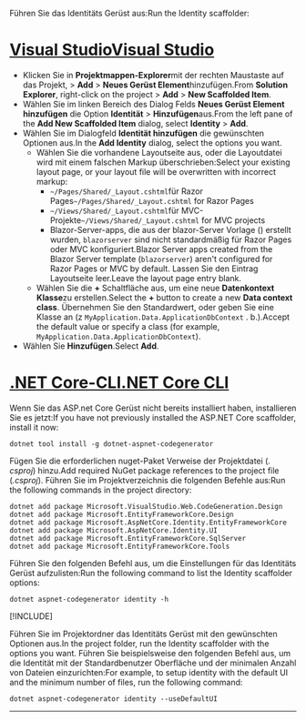 <span data-ttu-id="d9cb0-101">Führen Sie das Identitäts Gerüst aus:</span><span class="sxs-lookup"><span data-stu-id="d9cb0-101">Run the Identity scaffolder:</span></span>

# <a name="visual-studio"></a>[<span data-ttu-id="d9cb0-102">Visual Studio</span><span class="sxs-lookup"><span data-stu-id="d9cb0-102">Visual Studio</span></span>](#tab/visual-studio)

* <span data-ttu-id="d9cb0-103">Klicken Sie in **Projektmappen-Explorer**mit der rechten Maustaste auf das Projekt, > **Add**  >  **Neues Gerüst Element**hinzufügen.</span><span class="sxs-lookup"><span data-stu-id="d9cb0-103">From **Solution Explorer**, right-click on the project > **Add** > **New Scaffolded Item**.</span></span>
* <span data-ttu-id="d9cb0-104">Wählen Sie im linken Bereich des Dialog Felds **Neues Gerüst Element hinzufügen** die Option **Identität**  >  **Hinzufügen**aus.</span><span class="sxs-lookup"><span data-stu-id="d9cb0-104">From the left pane of the **Add New Scaffolded Item** dialog, select **Identity** > **Add**.</span></span>
* <span data-ttu-id="d9cb0-105">Wählen Sie im Dialogfeld **Identität hinzufügen** die gewünschten Optionen aus.</span><span class="sxs-lookup"><span data-stu-id="d9cb0-105">In the **Add Identity** dialog, select the options you want.</span></span>
  * <span data-ttu-id="d9cb0-106">Wählen Sie die vorhandene Layoutseite aus, oder die Layoutdatei wird mit einem falschen Markup überschrieben:</span><span class="sxs-lookup"><span data-stu-id="d9cb0-106">Select your existing layout page, or your layout file will be overwritten with incorrect markup:</span></span>
    * <span data-ttu-id="d9cb0-107">`~/Pages/Shared/_Layout.cshtml`für Razor Pages</span><span class="sxs-lookup"><span data-stu-id="d9cb0-107">`~/Pages/Shared/_Layout.cshtml` for Razor Pages</span></span>
    * <span data-ttu-id="d9cb0-108">`~/Views/Shared/_Layout.cshtml`für MVC-Projekte</span><span class="sxs-lookup"><span data-stu-id="d9cb0-108">`~/Views/Shared/_Layout.cshtml` for MVC projects</span></span>
    * <span data-ttu-id="d9cb0-109">Blazor-Server-apps, die aus der blazor-Server Vorlage () erstellt wurden, `blazorserver` sind nicht standardmäßig für Razor Pages oder MVC konfiguriert.</span><span class="sxs-lookup"><span data-stu-id="d9cb0-109">Blazor Server apps created from the Blazor Server template (`blazorserver`) aren't configured for Razor Pages or MVC by default.</span></span> <span data-ttu-id="d9cb0-110">Lassen Sie den Eintrag Layoutseite leer.</span><span class="sxs-lookup"><span data-stu-id="d9cb0-110">Leave the layout page entry blank.</span></span>
  * <span data-ttu-id="d9cb0-111">Wählen Sie die **+** Schaltfläche aus, um eine neue **Datenkontext Klasse**zu erstellen.</span><span class="sxs-lookup"><span data-stu-id="d9cb0-111">Select the **+** button to create a new **Data context class**.</span></span> <span data-ttu-id="d9cb0-112">Übernehmen Sie den Standardwert, oder geben Sie eine Klasse an (z `MyApplication.Data.ApplicationDbContext` . b.).</span><span class="sxs-lookup"><span data-stu-id="d9cb0-112">Accept the default value or specify a class (for example, `MyApplication.Data.ApplicationDbContext`).</span></span>
* <span data-ttu-id="d9cb0-113">Wählen Sie **Hinzufügen**.</span><span class="sxs-lookup"><span data-stu-id="d9cb0-113">Select **Add**.</span></span>

# <a name="net-core-cli"></a>[<span data-ttu-id="d9cb0-114">.NET Core-CLI</span><span class="sxs-lookup"><span data-stu-id="d9cb0-114">.NET Core CLI</span></span>](#tab/netcore-cli)

<span data-ttu-id="d9cb0-115">Wenn Sie das ASP.net Core Gerüst nicht bereits installiert haben, installieren Sie es jetzt:</span><span class="sxs-lookup"><span data-stu-id="d9cb0-115">If you have not previously installed the ASP.NET Core scaffolder, install it now:</span></span>

```dotnetcli
dotnet tool install -g dotnet-aspnet-codegenerator
```

<span data-ttu-id="d9cb0-116">Fügen Sie die erforderlichen nuget-Paket Verweise der Projektdatei (*. csproj*) hinzu.</span><span class="sxs-lookup"><span data-stu-id="d9cb0-116">Add required NuGet package references to the project file (*.csproj*).</span></span> <span data-ttu-id="d9cb0-117">Führen Sie im Projektverzeichnis die folgenden Befehle aus:</span><span class="sxs-lookup"><span data-stu-id="d9cb0-117">Run the following commands in the project directory:</span></span>

```dotnetcli
dotnet add package Microsoft.VisualStudio.Web.CodeGeneration.Design
dotnet add package Microsoft.EntityFrameworkCore.Design
dotnet add package Microsoft.AspNetCore.Identity.EntityFrameworkCore
dotnet add package Microsoft.AspNetCore.Identity.UI
dotnet add package Microsoft.EntityFrameworkCore.SqlServer
dotnet add package Microsoft.EntityFrameworkCore.Tools
```

<span data-ttu-id="d9cb0-118">Führen Sie den folgenden Befehl aus, um die Einstellungen für das Identitäts Gerüst aufzulisten:</span><span class="sxs-lookup"><span data-stu-id="d9cb0-118">Run the following command to list the Identity scaffolder options:</span></span>

```dotnetcli
dotnet aspnet-codegenerator identity -h
```

[!INCLUDE[](~/includes/scaffoldTFM.md)]

<span data-ttu-id="d9cb0-119">Führen Sie im Projektordner das Identitäts Gerüst mit den gewünschten Optionen aus.</span><span class="sxs-lookup"><span data-stu-id="d9cb0-119">In the project folder, run the Identity scaffolder with the options you want.</span></span> <span data-ttu-id="d9cb0-120">Führen Sie beispielsweise den folgenden Befehl aus, um die Identität mit der Standardbenutzer Oberfläche und der minimalen Anzahl von Dateien einzurichten:</span><span class="sxs-lookup"><span data-stu-id="d9cb0-120">For example, to setup identity with the default UI and the minimum number of files, run the following command:</span></span>

```dotnetcli
dotnet aspnet-codegenerator identity --useDefaultUI
```

---
